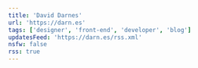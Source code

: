 ```yaml
---
title: 'David Darnes'
url: 'https://darn.es'
tags: ['designer', 'front-end', 'developer', 'blog']
updatesFeed: 'https://darn.es/rss.xml'
nsfw: false
rss: true
---
```

